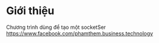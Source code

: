 # Giới thiệu

Chương trình dùng để tạo một socketSer
https://www.facebook.com/phamthem.business.technology
